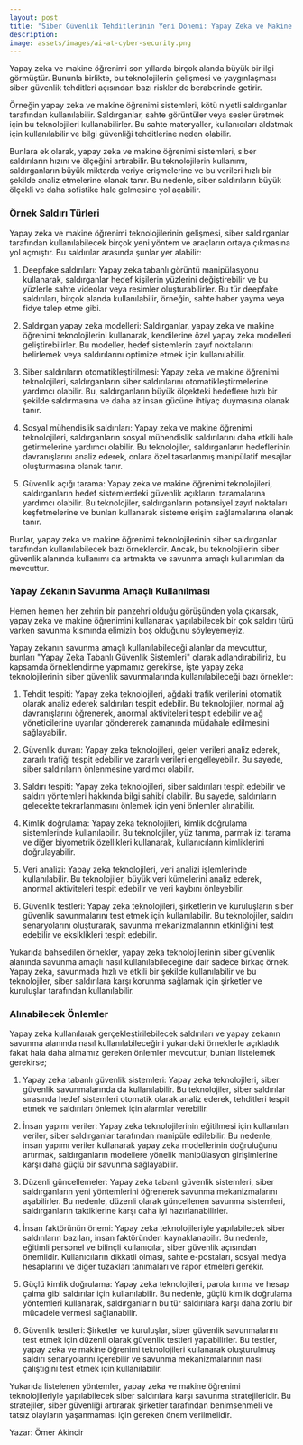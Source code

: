 ```yaml
---
layout: post
title: "Siber Güvenlik Tehditlerinin Yeni Dönemi: Yapay Zeka ve Makine Öğrenimi"
description: 
image: assets/images/ai-at-cyber-security.png
---
```


Yapay zeka ve makine öğrenimi son yıllarda birçok alanda büyük bir ilgi görmüştür. Bununla birlikte, bu teknolojilerin gelişmesi ve yaygınlaşması siber güvenlik tehditleri açısından bazı riskler de beraberinde getirir.

Örneğin yapay zeka ve makine öğrenimi sistemleri, kötü niyetli saldırganlar tarafından kullanılabilir. Saldırganlar, sahte görüntüler veya sesler üretmek için bu teknolojileri kullanabilirler. Bu sahte materyaller, kullanıcıları aldatmak için kullanılabilir ve bilgi güvenliği tehditlerine neden olabilir.

Bunlara ek olarak, yapay zeka ve makine öğrenimi sistemleri, siber saldırıların hızını ve ölçeğini artırabilir. Bu teknolojilerin kullanımı, saldırganların büyük miktarda veriye erişmelerine ve bu verileri hızlı bir şekilde analiz etmelerine olanak tanır. Bu nedenle, siber saldırıların büyük ölçekli ve daha sofistike hale gelmesine yol açabilir.

### **Örnek Saldırı Türleri**

Yapay zeka ve makine öğrenimi teknolojilerinin gelişmesi, siber saldırganlar tarafından kullanılabilecek birçok yeni yöntem ve araçların ortaya çıkmasına yol açmıştır. Bu saldırılar arasında şunlar yer alabilir:

1. Deepfake saldırıları: Yapay zeka tabanlı görüntü manipülasyonu kullanarak, saldırganlar hedef kişilerin yüzlerini değiştirebilir ve bu yüzlerle sahte videolar veya resimler oluşturabilirler. Bu tür deepfake saldırıları, birçok alanda kullanılabilir, örneğin, sahte haber yayma veya fidye talep etme gibi.

2. Saldırgan yapay zeka modelleri: Saldırganlar, yapay zeka ve makine öğrenimi teknolojilerini kullanarak, kendilerine özel yapay zeka modelleri geliştirebilirler. Bu modeller, hedef sistemlerin zayıf noktalarını belirlemek veya saldırılarını optimize etmek için kullanılabilir.

3. Siber saldırıların otomatikleştirilmesi: Yapay zeka ve makine öğrenimi teknolojileri, saldırganların siber saldırılarını otomatikleştirmelerine yardımcı olabilir. Bu, saldırganların büyük ölçekteki hedeflere hızlı bir şekilde saldırmasına ve daha az insan gücüne ihtiyaç duymasına olanak tanır.

4. Sosyal mühendislik saldırıları: Yapay zeka ve makine öğrenimi teknolojileri, saldırganların sosyal mühendislik saldırılarını daha etkili hale getirmelerine yardımcı olabilir. Bu teknolojiler, saldırganların hedeflerinin davranışlarını analiz ederek, onlara özel tasarlanmış manipülatif mesajlar oluşturmasına olanak tanır.

5. Güvenlik açığı tarama: Yapay zeka ve makine öğrenimi teknolojileri, saldırganların hedef sistemlerdeki güvenlik açıklarını taramalarına yardımcı olabilir. Bu teknolojiler, saldırganların potansiyel zayıf noktaları keşfetmelerine ve bunları kullanarak sisteme erişim sağlamalarına olanak tanır.

Bunlar, yapay zeka ve makine öğrenimi teknolojilerinin siber saldırganlar tarafından kullanılabilecek bazı örneklerdir. Ancak, bu teknolojilerin siber güvenlik alanında kullanımı da artmakta ve savunma amaçlı kullanımları da mevcuttur.

### **Yapay Zekanın Savunma Amaçlı Kullanılması**

Hemen hemen her zehrin bir panzehri olduğu görüşünden yola çıkarsak, yapay zeka ve makine öğrenimini kullanarak yapılabilecek bir çok saldırı türü varken savunma kısmında elimizin boş olduğunu söyleyemeyiz.

Yapay zekanın savunma amaçlı kullanılabileceği alanlar da mevcuttur, bunları "Yapay Zeka Tabanlı Güvenlik Sistemleri" olarak adlandırabiliriz, bu kapsamda örneklendirme yapmamız gerekirse, işte yapay zeka teknolojilerinin siber güvenlik savunmalarında kullanılabileceği bazı örnekler:

1. Tehdit tespiti: Yapay zeka teknolojileri, ağdaki trafik verilerini otomatik olarak analiz ederek saldırıları tespit edebilir. Bu teknolojiler, normal ağ davranışlarını öğrenerek, anormal aktiviteleri tespit edebilir ve ağ yöneticilerine uyarılar göndererek zamanında müdahale edilmesini sağlayabilir.

2. Güvenlik duvarı: Yapay zeka teknolojileri, gelen verileri analiz ederek, zararlı trafiği tespit edebilir ve zararlı verileri engelleyebilir. Bu sayede, siber saldırıların önlenmesine yardımcı olabilir.

3. Saldırı tespiti: Yapay zeka teknolojileri, siber saldırıları tespit edebilir ve saldırı yöntemleri hakkında bilgi sahibi olabilir. Bu sayede, saldırıların gelecekte tekrarlanmasını önlemek için yeni önlemler alınabilir.

4. Kimlik doğrulama: Yapay zeka teknolojileri, kimlik doğrulama sistemlerinde kullanılabilir. Bu teknolojiler, yüz tanıma, parmak izi tarama ve diğer biyometrik özellikleri kullanarak, kullanıcıların kimliklerini doğrulayabilir.

5. Veri analizi: Yapay zeka teknolojileri, veri analizi işlemlerinde kullanılabilir. Bu teknolojiler, büyük veri kümelerini analiz ederek, anormal aktiviteleri tespit edebilir ve veri kaybını önleyebilir.

6. Güvenlik testleri: Yapay zeka teknolojileri, şirketlerin ve kuruluşların siber güvenlik savunmalarını test etmek için kullanılabilir. Bu teknolojiler, saldırı senaryolarını oluşturarak, savunma mekanizmalarının etkinliğini test edebilir ve eksiklikleri tespit edebilir.

Yukarıda bahsedilen örnekler, yapay zeka teknolojilerinin siber güvenlik alanında savunma amaçlı nasıl kullanılabileceğine dair sadece birkaç örnek. Yapay zeka, savunmada hızlı ve etkili bir şekilde kullanılabilir ve bu teknolojiler, siber saldırılara karşı korunma sağlamak için şirketler ve kuruluşlar tarafından kullanılabilir.

  
### **Alınabilecek Önlemler**

Yapay zeka kullanılarak gerçekleştirilebilecek saldırıları ve yapay zekanın savunma alanında nasıl kullanılabileceğini yukarıdaki örneklerle açıkladık fakat hala daha almamız gereken önlemler mevcuttur, bunları listelemek gerekirse;

1. Yapay zeka tabanlı güvenlik sistemleri: Yapay zeka teknolojileri, siber güvenlik savunmalarında da kullanılabilir. Bu teknolojiler, siber saldırılar sırasında hedef sistemleri otomatik olarak analiz ederek, tehditleri tespit etmek ve saldırıları önlemek için alarmlar verebilir.

2. İnsan yapımı veriler: Yapay zeka teknolojilerinin eğitilmesi için kullanılan veriler, siber saldırganlar tarafından manipüle edilebilir. Bu nedenle, insan yapımı veriler kullanarak yapay zeka modellerinin doğruluğunu artırmak, saldırganların modellere yönelik manipülasyon girişimlerine karşı daha güçlü bir savunma sağlayabilir.

3. Düzenli güncellemeler: Yapay zeka tabanlı güvenlik sistemleri, siber saldırganların yeni yöntemlerini öğrenerek savunma mekanizmalarını aşabilirler. Bu nedenle, düzenli olarak güncellenen savunma sistemleri, saldırganların taktiklerine karşı daha iyi hazırlanabilirler.

4. İnsan faktörünün önemi: Yapay zeka teknolojileriyle yapılabilecek siber saldırıların bazıları, insan faktöründen kaynaklanabilir. Bu nedenle, eğitimli personel ve bilinçli kullanıcılar, siber güvenlik açısından önemlidir. Kullanıcıların dikkatli olması, sahte e-postaları, sosyal medya hesaplarını ve diğer tuzakları tanımaları ve rapor etmeleri gerekir.

5. Güçlü kimlik doğrulama: Yapay zeka teknolojileri, parola kırma ve hesap çalma gibi saldırılar için kullanılabilir. Bu nedenle, güçlü kimlik doğrulama yöntemleri kullanarak, saldırganların bu tür saldırılara karşı daha zorlu bir mücadele vermesi sağlanabilir.

6. Güvenlik testleri: Şirketler ve kuruluşlar, siber güvenlik savunmalarını test etmek için düzenli olarak güvenlik testleri yapabilirler. Bu testler, yapay zeka ve makine öğrenimi teknolojileri kullanarak oluşturulmuş saldırı senaryolarını içerebilir ve savunma mekanizmalarının nasıl çalıştığını test etmek için kullanılabilir.

Yukarıda listelenen yöntemler, yapay zeka ve makine öğrenimi teknolojileriyle yapılabilecek siber saldırılara karşı savunma stratejileridir. Bu stratejiler, siber güvenliği artırarak şirketler tarafından benimsenmeli ve tatsız olayların yaşanmaması için gereken önem verilmelidir.

Yazar: Ömer Akincir